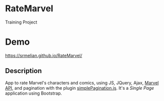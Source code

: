 # RateMarvel
Training Project
# Demo
https://srmelian.github.io/RateMarvel/

## Description
App to rate Marvel's characters and comics, using JS, JQuery, Ajax, [Marvel API](https://developer.marvel.com/), and pagination with the plugin [simplePagination.js](http://flaviusmatis.github.io/simplePagination.js/). It's a *Single Page* application using Bootstrap.
